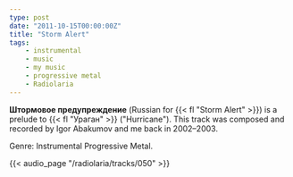 ```yaml
---
type: post
date: "2011-10-15T00:00:00Z"
title: "Storm Alert"
tags:
    - instrumental
    - music
    - my music
    - progressive metal
    - Radiolaria
---
```


**Штормовое предупреждение** (Russian for {{< fl "Storm Alert" >}}) is a prelude to {{< fl "Ураган" >}} ("Hurricane"). This track was composed and recorded by Igor Abakumov and me back in 2002–2003.

Genre: Instrumental Progressive Metal.

{{< audio_page "/radiolaria/tracks/050" >}}
